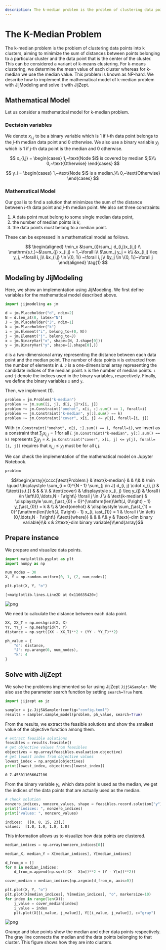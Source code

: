 ```yaml
--- 
description: The k-median problem is the problem of clustering data points into k clusters, aiming to minimize the sum of distances...
---
```


# The K-Median Problem

The k-median problem is the problem of clustering data points into k clusters, aiming to minimize the sum of distances between points belonging to a particular cluster and the data point that is the center of the cluster.
This can be considered a variant of k-means clustering.
For k-means clustering, we determine the mean value of each cluster whereas for k-median we use the median value.
This problem is known as NP-hard.
We describe how to implement the mathematical model of k-median problem with JijModeling and solve it with JijZept.

<!-- k-median問題は、例えばあるデータ点を$k$個のクラスタに分割するとき、そのクラスタに属する点とクラスタ中心となるデータ点との距離の合計を最小にすることを目指す問題のことです。
これはk-meansクラスタリングの派生系とも呼べるものです。k-meansクラスタリングでは、各クラスタの平均値を計算することでクラスタの重心を決定していましたが、k-medianでは中央値を計算します。
この問題はNP困難として知られています。今回はk-median問題の数理モデルをJijModelingで実装し、JijZeptで解いてみましょう。 -->

## Mathematical Model

Let us consider a mathematical model for k-median problem.

<!-- では数理モデルを考えていきましょう。 -->

### Decisioin variables

We denote $x_{i, j}$ to be a binary variable which is 1 if $i$-th data point belongs to the $j$-th median data point and 0 otherwise.
We also use a binary variable $y_j$ which is 1 if $j$-th data point is the median and 0 otherwise.

<!-- $i$番目のデータ点が$j$番目の中央値となるデータ点に属するとき$x_{i, j}=1$、そうでないとき$x_{i, j}=0$となるバイナリ変数を定めます。
また$j$番目のデータ点が中央値となるとき$y_j=1$、そうでないとき$y_j = 0$となるバイナリ変数を用います。数式で表すと -->

$$
x_{i,j} = \begin{cases}
1,~\text{Node $i$ is covered by median $j$}\\
0,~\text{Otherwise}
\end{cases}
$$

$$
y_i = \begin{cases}
1,~\text{Node $i$ is a median.}\\
0,~\text{Otherwise}
\end{cases}
$$

<!-- のようになります。 -->

### Mathematical Model

Our goal is to find a solution that minimizes the sum of the distance between $i$-th data point and $j$-th median point.
We also set three constraints: 
1. A data point must belong to some single median data point, 
2. the number of median points is $k$, 
3. the data points must belong to a median point.

These can be expressed in a mathematical model as follows.

<!-- $i$番目のデータ点と$j$番目の中央値となる点の距離$d_{i, j}$の合計を最小化することを目的関数にします。
また 1. データ点はどこか1つの中央値となるデータ点に属さなければならない、2. 中央値となるデータ点を$k$個決定しなければならない、3. データ点は中央値となる点に属さなければならない という3つの制約を満たす必要があります。
これらを数式で表現すると、以下のようになります。 -->

$$
\begin{aligned}
\min_x &\sum_{i}\sum_j d_{i,j}x_{i,j} \\
\mathrm{s.t.}~&\sum_{j} x_{i,j} = 1,~\forall i\\
&\sum_j y_j = k\\
&x_{i,j} \leq y_j, ~\forall i, j\\
&x_{i,j} \in \{0, 1\} ~\forall i, j\\
&y_j \in \{0, 1\}~\forall j
\end{aligned} \tag{1}
$$

## Modeling by JijModeling

Here, we show an implementation using JijModeling. We first define variables for the mathematical model described above.

<!-- それでは先程の数理モデル実装に必要となる変数を定義しましょう。 -->


```python
import jijmodeling as jm

d = jm.Placeholder("d", ndim=2)
N = d.len_at(0, latex="N")
J = jm.Placeholder("J", ndim=1)
k = jm.Placeholder("k")
i = jm.Element("i", belong_to=(0, N))
j = jm.Element("j", belong_to=J)
x = jm.BinaryVar("x", shape=(N, J.shape[0]))
y = jm.BinaryVar("y", shape=(J.shape[0],))
```

`d` is a two-dimensional array representing the distance between each data point and the median point.
The number of data points `N` is extracted from the number of elements in `d`.
`J` is a one-dimensional array representing the candidate indices of the median point.
`k` is the number of median points. 
`i` and `j` denote the indices used in the binary variables, respectively.
Finally, we define the binary variables `x` and `y`.

<!-- `d`は各データ点と中央値点との距離を表す2次元配列です。
`d`の要素数からデータ点の数`N`の情報を抽出しています。
`J`は中央値となる点のインデックスの候補を表した1次元配列です。
`k`が最終的に決定される中央値点の数を表します。
`i`, `j`はそれぞれ、バイナリ変数で用いる添字を表します。
最後に、この最適化問題を解くために必要なバイナリ変数`x`, `y`を定義しています。 -->

Then, we implement (1).

<!-- 続いて、式(1)を実装します。 -->


```python
problem = jm.Problem("k-median")
problem += jm.sum([i, j], d[i, j]*x[i, j])
problem += jm.Constraint("onehot", x[i, :].sum() == 1, forall=i)
problem += jm.Constraint("k-median", y[:].sum() == k)
problem += jm.Constraint("cover", x[i, j] <= y[j], forall=[i, j])
```

With `jm.Constraint("onehot", x[i, :].sum() == 1, forall=i)`, we insert as a constraint that $\sum_j x_{i, j} = 1$ for all $i$.
`jm.Constraint("k-median", y[:].sum() == k)` represents $\sum_j y_j = k$.
`jm.Constraint("cover", x[i, j] <= y[j], forall=[i, j])` requires that $x_{i, j} \leq y_j$ must be for all $i, j$.

<!-- `jm.Constraint("onehot", x[i, :] == 1, forall=i)`で、全ての$i$に対して$\sum_j x_{i, j} = 1$が成り立つことを制約として挿入しています。
`jm.Constraint("k-median", y[:] == k)`は$\sum_j y_j = k$を表します。
`jm.Constraint("cover", x[i, j] <= y[j], forall=[i, j])`は、全ての$i, j$に対して$x_{i, j} \leq y_j$でなければならないことを要請しています。 -->

We can check the implementation of the mathematical model on Jupyter Notebook.


```python
problem
```




$$\begin{array}{cccc}\text{Problem:} & \text{k-median} & & \\& & \min \quad \displaystyle \sum_{i = 0}^{N - 1} \sum_{j \in J} d_{i, j} \cdot x_{i, j} & \\\text{{s.t.}} & & & \\ & \text{cover} & \displaystyle x_{i, j} \leq y_{j} & \forall i \in \left\{0,\ldots,N - 1\right\} \forall j \in J \\ & \text{k-median} & \displaystyle \sum_{\ast_{0} = 0}^{\mathrm{len}\left(J, 0\right) - 1} y_{\ast_{0}} = k &  \\ & \text{onehot} & \displaystyle \sum_{\ast_{1} = 0}^{\mathrm{len}\left(J, 0\right) - 1} x_{i, \ast_{1}} = 1 & \forall i \in \left\{0,\ldots,N - 1\right\} \\\text{{where}} & & & \\& y & 1\text{-dim binary variable}\\& x & 2\text{-dim binary variable}\\\end{array}$$



## Prepare instance

We prepare and visualize data points.

<!-- 必要となるデータ点を準備しましょう。 -->


```python
import matplotlib.pyplot as plt
import numpy as np

num_nodes = 30
X, Y = np.random.uniform(0, 1, (2, num_nodes))

plt.plot(X, Y, "o")
```




    [<matplotlib.lines.Line2D at 0x116635420>]




    
![png](4-k_median_files/4-k_median_9_1.png)
    


We need to calculate the distance between each data point.

<!-- 各データ点どうしの距離を計算しましょう。 -->


```python
XX, XX_T = np.meshgrid(X, X)
YY, YY_T = np.meshgrid(Y, Y)
distance = np.sqrt((XX - XX_T)**2 + (YY - YY_T)**2)

ph_value = {
    "d": distance,
    "J": np.arange(0, num_nodes),
    "k": 4
}
```

## Solve with JijZept

We solve the problems implemented so far using JijZept `JijSASampler`.
We also use the parameter search function by setting `search=True` here.

<!-- JijZeptの`JijSASampler`を用いて、これまでに実装された問題を解いてみましょう。
またここでは`search=True`とすることで、パラメータサーチ機能を用います。 -->


```python
import jijzept as jz

sampler = jz.JijSASampler(config="config.toml")
results = sampler.sample_model(problem, ph_value, search=True)
```

From the results, we extract the feasible solutions and show the smallest value of the objective function among them.

<!-- 結果から実行可能解を抽出し、その中で目的関数値が最小のものを表示してみましょう。 -->


```python
# extract feasible solutions
feasibles = results.feasible()
# get objective values from feasibles
objectives = np.array(feasibles.evaluation.objective)
# get lowest index from objective values
lowest_index = np.argmin(objectives)
print(lowest_index, objectives[lowest_index])
```

    0 7.455011036647106


From the binary variable $y_i$, which data point is used as the median, we get the indices of the data points that are actually used as the median.

<!-- どのデータ点を中央値として用いるかというバイナリ変数$y_i$から、実際に中央値として使われたデータ点のインデックスを抽出してみます。 -->


```python
# check solution
nonzero_indices, nonzero_values, shape = feasibles.record.solution["y"][lowest_index]
print("indices: ", nonzero_indices)
print("values: ", nonzero_values)
```

    indices:  ([0, 8, 15, 23],)
    values:  [1.0, 1.0, 1.0, 1.0]


This information allows us to visualize how data points are clustered.

<!-- これらの情報をもとに、実際にデータ点がクラスタリングされた様子を可視化してみましょう。 -->


```python
median_indices = np.array(nonzero_indices[0])

median_X, median_Y = X[median_indices], Y[median_indices]

d_from_m = []
for m in median_indices:
    d_from_m.append(np.sqrt((X - X[m])**2 + (Y - Y[m])**2))

cover_median = median_indices[np.argmin(d_from_m, axis=0)]

plt.plot(X, Y, "o")
plt.plot(X[median_indices], Y[median_indices], "o", markersize=10)
for index in range(len(X)):
    j_value = cover_median[index]
    i_value = index
    plt.plot(X[[i_value, j_value]], Y[[i_value, j_value]], c="gray")
```


    
![png](4-k_median_files/4-k_median_19_0.png)
    


Orange and blue points show the median and other data points respectively. 
The gray line connects the median and the data points belonging to that cluster.
This figure shows how they are into clusters.

<!-- クラスタの中央値となるデータ点を橙色、その他のデータ点を青色で表示しています。また中央値とそのクラスタに属するデータ点を灰色線で結んでいます。
綺麗にクラスタに分類されている様子がわかります。 -->


